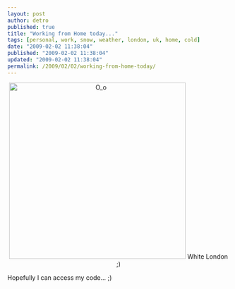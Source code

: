 ```yaml
---
layout: post
author: detro
published: true
title: "Working from Home today..."
tags: [personal, work, snow, weather, london, uk, home, cold]
date: "2009-02-02 11:38:04"
published: "2009-02-02 11:38:04"
updated: "2009-02-02 11:38:04"
permalink: /2009/02/02/working-from-home-today/
---
```


<div align="center">
<a href="http://www.facebook.com/album.php?aid=16758&l=fa18b&id=1321036994"><img src="http://photos-d.ak.fbcdn.net/photos-ak-snc1/v1977/63/114/1321036994/n1321036994_288539_6139.jpg" alt="O_o" width="400" /></a>
White London ;)
</div>

Hopefully I can access my code... ;)
